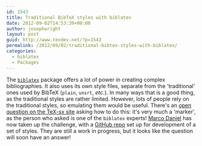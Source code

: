 ```yaml
---
id: 1543
title: Traditional BibTeX styles with biblatex
date: 2012-09-02T14:53:39+00:00
author: josephwright
layout: post
guid: http://www.texdev.net/?p=1543
permalink: /2012/09/02/traditional-bibtex-styles-with-biblatex/
categories:
  - biblatex
  - Packages
---
```

The <a href="http://ctan.org/pkg/biblatex"><code>biblatex</code></a> package offers a lot of power in creating complex bibliographies. It also uses its own style files, separate from the 'traditional' ones used by BibTeX (<code>plain</code>, <code>unsrt</code>, <em>etc.</em>). In many ways that is a good thing, as the traditional styles are rather limited. However, lots of people rely on the traditional styles, so emulating them would be useful. There's an <a href="http://tex.stackexchange.com/q/58152/73">open question on the TeX-sx site</a> asking how to do this: it's very much a 'marker', as the person who asked is one of the <code>biblatex</code> experts! <a href="http://tex.stackexchange.com/users/5239/marco-daniel">Marco Daniel</a> has now taken up the challenge, with a <a href="https://github.com/marcodaniel/trad-biblatex">GitHub repo</a> set up for development of a set of styles. They are still a work in progress, but it looks like the question will soon have an answer!
